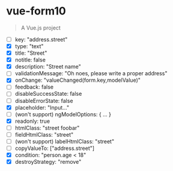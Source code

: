# vue-form10

> A Vue.js project

* [ ]  key: "address.street"  
* [x]  type: "text"  
* [x]  title: "Street"  
* [x]  notitle: false  
* [x]  description: "Street name"  
* [ ]  validationMessage: "Oh noes, please write a proper address"  
* [x]  onChange: "valueChanged(form.key,modelValue)"  
* [ ]  feedback: false  
* [ ]  disableSuccessState: false  
* [ ]  disableErrorState: false  
* [x]  placeholder: "Input..."  
* [ ]  (won't support) ngModelOptions: { ... }  
* [x]  readonly: true                                 
* [ ]  htmlClass: "street foobar"  
* [ ]  fieldHtmlClass: "street"  
* [ ]  (won't support) labelHtmlClass: "street"  
* [ ]  copyValueTo: ["address.street"]  
* [x]  condition: "person.age < 18"  
* [x]  destroyStrategy: "remove" 
